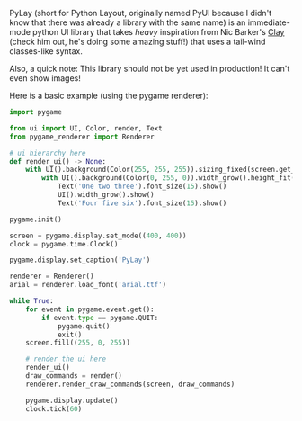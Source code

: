 PyLay (short for Python Layout, originally named PyUI because I didn't know that there
was already a library with the same name) is an immediate-mode python UI
library that takes *heavy* inspiration from Nic Barker's [Clay](https://www.nicbarker.com/clay)
(check him out, he's doing some amazing stuff!) that uses a
tail-wind classes-like syntax.

Also, a quick note: This library should not be yet used
in production! It can't even show images!

Here is a basic example (using the pygame renderer):

```python
import pygame

from ui import UI, Color, render, Text
from pygame_renderer import Renderer

# ui hierarchy here
def render_ui() -> None:
    with UI().background(Color(255, 255, 255)).sizing_fixed(screen.get_width(), screen.get_height()).spacing(20):
        with UI().background(Color(0, 255, 0)).width_grow().height_fit().spacing(10):
            Text('One two three').font_size(15).show()
            UI().width_grow().show()
            Text('Four five six').font_size(15).show()

pygame.init()

screen = pygame.display.set_mode((400, 400))
clock = pygame.time.Clock()

pygame.display.set_caption('PyLay')

renderer = Renderer()
arial = renderer.load_font('arial.ttf')

while True:
    for event in pygame.event.get():
        if event.type == pygame.QUIT:
            pygame.quit()
            exit()
    screen.fill((255, 0, 255))

    # render the ui here
    render_ui()
    draw_commands = render()
    renderer.render_draw_commands(screen, draw_commands)

    pygame.display.update()
    clock.tick(60)

```